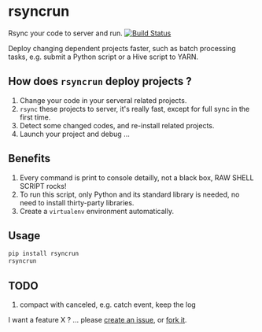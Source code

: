 rsyncrun
============================
Rsync your code to server and run. [![Build Status](https://img.shields.io/travis/17zuoye/rsyncrun/master.svg?style=flat)](https://travis-ci.org/17zuoye/rsyncrun)

Deploy changing dependent projects faster, such as batch processing
tasks, e.g. submit a Python script or a Hive script to YARN.


How does `rsyncrun` deploy projects ?
----------------------------
1. Change your code in your serveral related projects.
2. `rsync` these projects to server, it's really fast, except for full sync in the first time.
3. Detect some changed codes, and re-install related projects.
4. Launch your project and debug ...

Benefits
----------------------------
1. Every command is print to console detailly, not a black box, RAW SHELL SCRIPT rocks!
2. To run this script, only Python and its standard library is needed, no need to install thirty-party libraries.
3. Create a `virtualenv` environment automatically.

Usage
----------------------------
```bash
pip install rsyncrun
rsyncrun
```


TODO
----------------------------
1. compact with canceled, e.g. catch event, keep the log

I want a feature X ? ... please [create an issue](https://github.com/17zuoye/rsyncrun/issues), or [fork it](https://github.com/17zuoye/rsyncrun/).
